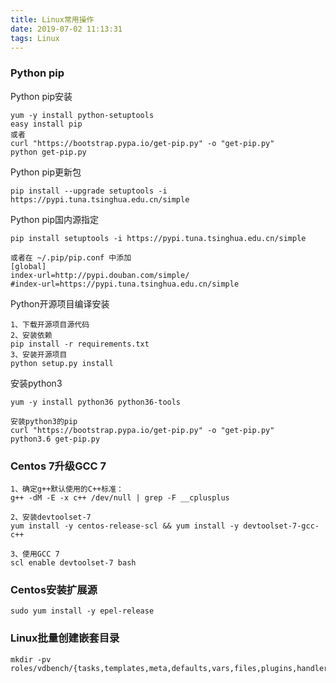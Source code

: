 ```yaml
---
title: Linux常用操作
date: 2019-07-02 11:13:31
tags: Linux
---
```


### Python pip

Python pip安装

```
yum -y install python-setuptools
easy install pip
或者
curl "https://bootstrap.pypa.io/get-pip.py" -o "get-pip.py"
python get-pip.py
```

Python pip更新包

```
pip install --upgrade setuptools -i https://pypi.tuna.tsinghua.edu.cn/simple
```

Python pip国内源指定

```
pip install setuptools -i https://pypi.tuna.tsinghua.edu.cn/simple

或者在 ~/.pip/pip.conf 中添加
[global]
index-url=http://pypi.douban.com/simple/
#index-url=https://pypi.tuna.tsinghua.edu.cn/simple
```

Python开源项目编译安装

```
1、下载开源项目源代码
2、安装依赖
pip install -r requirements.txt
3、安装开源项目
python setup.py install
```

安装python3

```
yum -y install python36 python36-tools

安装python3的pip
curl "https://bootstrap.pypa.io/get-pip.py" -o "get-pip.py"
python3.6 get-pip.py
```

### Centos 7升级GCC 7

```
1、确定g++默认使用的C++标准：
g++ -dM -E -x c++ /dev/null | grep -F __cplusplus

2、安装devtoolset-7
yum install -y centos-release-scl && yum install -y devtoolset-7-gcc-c++

3、使用GCC 7
scl enable devtoolset-7 bash
```

### Centos安装扩展源

```
sudo yum install -y epel-release
```

### Linux批量创建嵌套目录

```
mkdir -pv roles/vdbench/{tasks,templates,meta,defaults,vars,files,plugins,handler}
```

